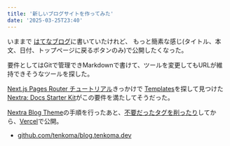 ```yaml
---
title: '新しいブログサイトを作ってみた'
date: '2025-03-25T23:40'
---
```


いままで [はてなブログ](https://tenkoma.hatenablog.com/)に書いていたけれど、
もっと簡素な感じ(タイトル、本文、日付、トップページに戻るボタンのみ)で公開したくなった。

要件としてはGitで管理できMarkdownで書けて、ツールを変更してもURLが維持できそうなツールを探した。

[Next.js Pages Router チュートリアル](https://nextjs.org/learn/pages-router)きっかけで
[Templates](https://vercel.com/templates)を探して見つけた[Nextra: Docs Starter Kit](https://vercel.com/templates/next.js/documentation-starter-kit)がこの要件を満たしてそうだった。

[Nextra Blog Theme](https://nextra.site/docs/blog-theme)の手順を行ったあと、[不要だったタグを削ったり](https://github.com/tenkoma/blog.tenkoma.dev/commit/a9e2c0c72678cb79922bccf27479eca5585c7899)してから、[Vercel](https://vercel.com/)で公開。


* [github.com/tenkoma/blog.tenkoma.dev](https://github.com/tenkoma/blog.tenkoma.dev)
